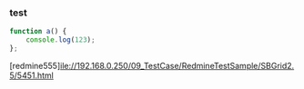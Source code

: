 ### test

```javascript
function a() {
	console.log(123);
};
```

[redmine555]<ile://192.168.0.250/09_TestCase/RedmineTestSample/SBGrid2.5/5451.html>